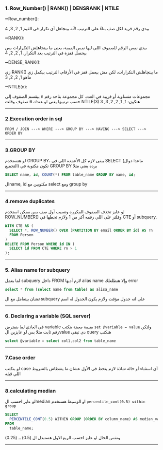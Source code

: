 ### 1. Row_Number() | RANK() | DENSRANK | NTILE

➖Row_number():


بيدي رقم فريد لكل صف بناءً على الترتيب لأنه بيتجاهل أي تكرار في القيم
1, 2, 3, 4
 
➖RANK():

بيدي نفس الرقم للصفوف اللي ليها نفس القيمة، يعني ما بيتجاهلش التكرارات بس بيحصل قفزة في الترتيب بعد التكرار.
 1, 2, 2, 4

➖DENSE_RANK():

زي RANK() ما بيتجاهلش التكرارات، لكن مش بيعمل قفز في الأرقام، الترتيب بيكمل زي ماهو
 1, 2, 2, 3

➖NTILE(n):

بيقسم الصفوف إلى n مجموعات متساوية أو قريبة في العدد، كل مجموعة بتاخد رقم حسب ترتيبها
 يعني لو عندك 6 صفوف وقلت NTILE(3) هتكون: 1, 1, 2, 2, 3, 3

 ---

### 2.Execution order in sql
```FROM / JOIN ---> WHERE ---> GROUP BY ---> HAVING ---> SELECT ---> ORDER BY```

---

### 3.GROUP BY 

لو هتستخدم GROUP BY، يبقى لازم كل الأعمدة اللي في SELECT (ماعدا دوال التجميع) تكون مكتوبة في GROUP BY برده 
يعني مثلا
```sql
SELECT name, id, COUNT(*) FROM table_name GROUP BY name, id;
```
الname, id مكتوبين مع select ومع group by 

---

###  4.remove duplicates
لو عايز تحذف الصفوف المكررة وتسيب أول صف بس ممكن استخدم ROW_NUMBER() وفلتر على اللي رقمه أكر من 1
ولازم تحطها في CTE أو subquery.
```sql
WITH CTE AS (
  SELECT *, ROW_NUMBER() OVER (PARTITION BY email ORDER BY id) AS rn
  FROM Person
)
DELETE FROM Person WHERE id IN (
  SELECT id FROM CTE WHERE rn > 1
);
```
---

### 5. Alias name for subquery
   لما بعمل subquery داخل  FROM  لازم أديها alias name وإلا هتطلعلك error
```sql
select * from (select name from table) as alisa_name
```
عشان بيتعامل مع الsubquery على انه جدول مؤقت ولازم يكون الجدول له اسم

---
### 6. Declaring a variable (SQL server)
في العادي لما بنفترض variable بقيمة معينة بنكتب ```set @variable = value``` ولتكن رقم ثابت مثلا
بس لو عايزين الvalue دي تبقى query هنكتب 
```sql
select @variable = select col1,col2 from table_name
```
---
### 7.Case order

لو بنكتب case أي استثناء أو حالة شاذة لازم يتحط في الأول عشان ما يتغطاش بالشروط اللي قبله

---

### 8.calculating median

لو عايز احسب الmedian او الوسيط هستخدم ```percentile_cont(0.5) within group```
```sql
SELECT 
  PERCENTILE_CONT(0.5) WITHIN GROUP (ORDER BY column_name) AS median_value
FROM 
  table_name;
```
ونفس الحال لو عايز احسب الربع الاول هستبدل ال (0.5) بـ (0.25)

---
